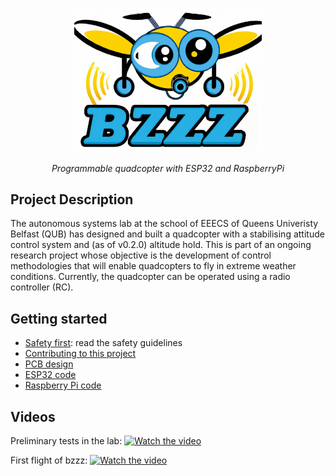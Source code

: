 <p align="center">
<img width="300" alt="bzzz-logo" src="design/logo/bzzz-logo.png">
</p>

<p align="center">
<em>Programmable quadcopter with ESP32 and RaspberryPi</em>
</p>


## Project Description
The autonomous systems lab at the school of EEECS of Queens Univeristy Belfast (QUB) has designed and built a quadcopter with a stabilising attitude control system and (as of v0.2.0) altitude hold. This is part of an ongoing research project whose objective is the development of control methodologies that will enable quadcopters to fly in extreme weather conditions. Currently, the quadcopter can be operated using a radio controller (RC).


## Getting started

- [Safety first](SAFETY.md): read the safety guidelines
- [Contributing to this project](CONTRIBUTING.md)
- [PCB design](design/README.md)
- [ESP32 code](src/README.md)
- [Raspberry Pi code](raspberry/README.md)


## Videos 

Preliminary tests in the lab:
[![Watch the video](https://img.youtube.com/vi/7mFDusj9uvs/hqdefault.jpg)](https://youtu.be/7mFDusj9uvs)

First flight of bzzz:
[![Watch the video](https://img.youtube.com/vi/eGNW_-LX130/hqdefault.jpg)](https://youtu.be/eGNW_-LX130)


